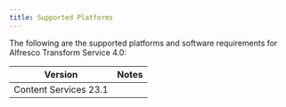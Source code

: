 ```yaml
---
title: Supported Platforms
---
```


The following are the supported platforms and software requirements for Alfresco Transform Service 4.0:

|Version|Notes|
|-------|-----|
|Content Services 23.1||
